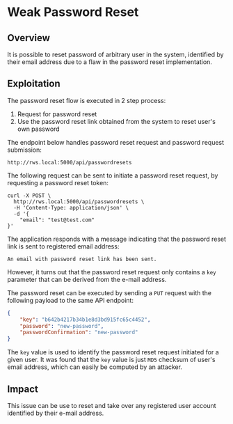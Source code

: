 # Weak Password Reset

## Overview

It is possible to reset password of arbitrary user in the system, identified by their email address due to a flaw in the password reset implementation.

## Exploitation

The password reset flow is executed in 2 step process:

1. Request for password reset
2. Use the password reset link obtained from the system to reset user's own password

The endpoint below handles password reset request and password request submission:

```
http://rws.local:5000/api/passwordresets
```

The following request can be sent to initiate a password reset request, by requesting a password reset token:

```
curl -X POST \
  http://rws.local:5000/api/passwordresets \
  -H 'Content-Type: application/json' \
  -d '{
	"email": "test@test.com"
}'
```

The application responds with a message indicating that the password reset link is sent to registered email address:

```
An email with password reset link has been sent.
```

However, it turns out that the password reset request only contains a `key` parameter that can be derived from the e-mail address. 

The password reset can be executed by sending a `PUT` request with the following payload to the same API endpoint:

```json
{
	"key": "b642b4217b34b1e8d3bd915fc65c4452",
	"password": "new-password",
	"passwordConfirmation": "new-password"
}
```

The `key` value is used to identify the password reset request initiated for a given user. It was found that the `key` value is just `MD5` checksum of user's email address, which can easily be computed by an attacker.

## Impact

This issue can be use to reset and take over any registered user account identified by their e-mail address.